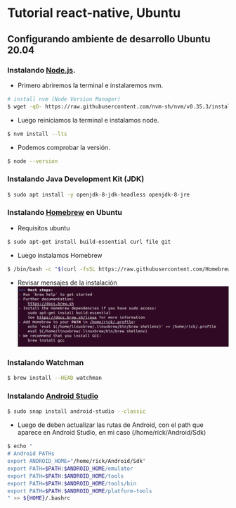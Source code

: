 # Tutorial react-native, Ubuntu
## Configurando ambiente de desarrollo Ubuntu 20.04

### Instalando [Node.js](https://nodejs.org/).

  - Primero abriremos la terminal e instalaremos nvm.

```sh
# install nvm (Node Version Manager)
$ wget -qO- https://raw.githubusercontent.com/nvm-sh/nvm/v0.35.3/install.sh | bash
```
  - Luego reiniciamos la terminal e instalamos node.

```sh
$ nvm install --lts
```
  - Podemos comprobar la versión.

```sh
$ node --version
```
### Instalando Java Development Kit (JDK)

```sh
$ sudo apt install -y openjdk-8-jdk-headless openjdk-8-jre
```

### Instalando [Homebrew](https://docs.brew.sh/Homebrew-on-Linux) en Ubuntu
 - Requisitos ubuntu
 ```sh
$ sudo apt-get install build-essential curl file git
```
 - Luego instalamos Homebrew
```sh
$ /bin/bash -c "$(curl -fsSL https://raw.githubusercontent.com/Homebrew/install/master/install.sh)"
```
 - Revisar mensajes de la instalación
 ![Image of Homebrew](https://github.com/muhlenbrock/reactnative/raw/master/next.png)

### Instalando Watchman
```sh
$ brew install --HEAD watchman
```
### Instalando [Android Studio](https://developer.android.com/studio)
```sh
$ sudo snap install android-studio --classic
```
 - Luego de deben actualizar las rutas de Android, con el path que aparece en Android Studio, en mi caso (/home/rick/Android/Sdk)
```sh
$ echo "
# Android PATHs
export ANDROID_HOME="/home/rick/Android/Sdk"
export PATH=$PATH:$ANDROID_HOME/emulator
export PATH=$PATH:$ANDROID_HOME/tools
export PATH=$PATH:$ANDROID_HOME/tools/bin
export PATH=$PATH:$ANDROID_HOME/platform-tools
" >> ${HOME}/.bashrc
```
